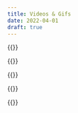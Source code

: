 ```yaml
---
title: Videos & Gifs
date: 2022-04-01
draft: true
---
```


<!-- GIF -->

{{<tweet id="870042717589340160">}}

{{<tweet id="1513944715703504914">}}

<!-- Twitterdev announce v -->

{{<tweet id="1460323737035677698">}}

<!-- CraigWeekend -->

{{<tweet id="1509951833321578499">}}

<!-- FloodSocial (Potrait) -->

{{<tweet id="869318041078820864" >}}

<!-- Dr strange (widescreen) -->
